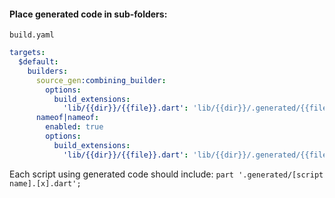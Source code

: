 #### Place generated code in sub-folders:

`build.yaml`
```yaml
targets:
  $default:
    builders:
      source_gen:combining_builder:
        options:
          build_extensions:
            'lib/{{dir}}/{{file}}.dart': 'lib/{{dir}}/.generated/{{file}}.g.dart'
      nameof|nameof:
	    enabled: true
        options:
          build_extensions:
            'lib/{{dir}}/{{file}}.dart': 'lib/{{dir}}/.generated/{{file}}.nameof.dart'
```

Each script using generated code should include:
`part '.generated/[script name].[x].dart';`